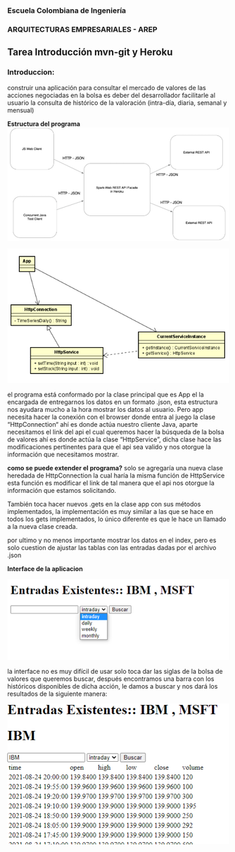 
### Escuela Colombiana de Ingeniería
### ARQUITECTURAS EMPRESARIALES - AREP
## Tarea Introducción mvn-git y Heroku


### Introduccion:
construir una aplicación para consultar el mercado de valores de las acciones negociadas en la bolsa
es deber del desarrollador facilitarle al usuario la consulta de histórico de la valoración (intra-día, diaria, semanal y mensual)   

**Estructura del programa**
![](img/imagen1.png)

![](img/imagen2.png)

el programa está conformado por la clase principal que es App el la encargada de entregarnos los datos en un formato .json, esta 
estructura nos ayudara mucho a la hora mostrar los datos al usuario.
Pero app necesita hacer la conexión con el browser donde entra al juego la clase “HttpConnection“ ahí es donde actúa nuestro cliente 
Java, aparte necesitamos el link del api el cual queremos hacer la búsqueda de la bolsa de valores ahí es donde actúa la clase 
“HttpService”, dicha clase hace las modificaciones pertinentes para que el api sea valido y nos otorgue la información que necesitamos 
mostrar.

**como se puede extender el programa?**
solo se agregaría una nueva clase heredada de HttpConnection la cual haría la misma función de HttpService esta función es modificar
el link de tal manera que el api nos otorgue la información que estamos solicitando.

También toca hacer nuevos .gets en la clase app con sus métodos implementados, la implementación es muy similar a las que se hace en 
todos los gets implementados, lo único diferente es que le hace un llamado a la nueva clase creada.

por ultimo y no menos importante mostrar los datos en el index, pero es solo cuestion de ajustar las tablas con las entradas dadas por el archivo .json

**Interface de la aplicacion**

![](img/imagen3.png)

la interface no es muy difícil de usar solo toca dar las siglas de la bolsa de valores que queremos buscar, después encontramos una barra con los históricos
 disponibles de dicha acción, le damos a buscar y nos dará los resultados de la siguiente manera:

![](img/imagen4.png)




